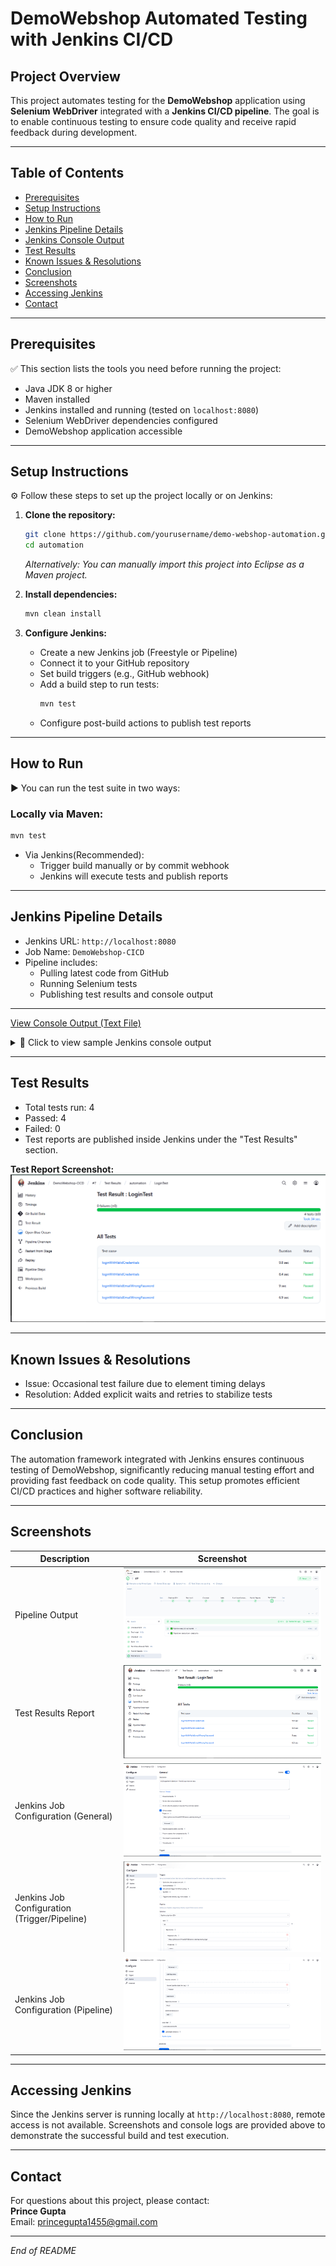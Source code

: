 # DemoWebshop Automated Testing with Jenkins CI/CD

## Project Overview
This project automates testing for the **DemoWebshop** application using **Selenium WebDriver** integrated with a **Jenkins CI/CD pipeline**. The goal is to enable continuous testing to ensure code quality and receive rapid feedback during development.

---

## Table of Contents
- [Prerequisites](#prerequisites)
- [Setup Instructions](#setup-instructions)
- [How to Run](#how-to-run)
- [Jenkins Pipeline Details](#jenkins-pipeline-details)
- [Jenkins Console Output](#jenkins-console-output)
- [Test Results](#test-results)
- [Known Issues & Resolutions](#known-issues--resolutions)
- [Conclusion](#conclusion)
- [Screenshots](#screenshots)
- [Accessing Jenkins](#accessing-jenkins)
- [Contact](#contact)

---

## Prerequisites
✅ This section lists the tools you need before running the project:

- Java JDK 8 or higher  
- Maven installed  
- Jenkins installed and running (tested on `localhost:8080`)  
- Selenium WebDriver dependencies configured  
- DemoWebshop application accessible  

---

## Setup Instructions

⚙️ Follow these steps to set up the project locally or on Jenkins:

1. **Clone the repository:**
    ```bash
    git clone https://github.com/yourusername/demo-webshop-automation.git
    cd automation
    ```
    *Alternatively: You can manually import this project into Eclipse as a Maven project.*

2. **Install dependencies:**
    ```bash
    mvn clean install
    ```

3. **Configure Jenkins:**
    - Create a new Jenkins job (Freestyle or Pipeline)
    - Connect it to your GitHub repository
    - Set build triggers (e.g., GitHub webhook)
    - Add a build step to run tests:
      ```bash
      mvn test
      ```
    - Configure post-build actions to publish test reports

---

## How to Run

▶️ You can run the test suite in two ways:

### Locally via Maven:
```bash
mvn test

```
    
- Via Jenkins(Recommended):
    - Trigger build manually or by commit webhook
    - Jenkins will execute tests and publish reports

---

## Jenkins Pipeline Details
- Jenkins URL: `http://localhost:8080`  
- Job Name: `DemoWebshop-CICD`  
- Pipeline includes:
    - Pulling latest code from GitHub
    - Running Selenium tests
    - Publishing test results and console output

---

[View Console Output (Text File)](/images/consolelog-output.txt)
<details>
<summary>🔧 Click to view sample Jenkins console output</summary>
Started by user Prince Gupta
Obtained Jenkinsfile from Git
Running on Jenkins node
🔧 Compiling the code...
🚀 Running TestNG in parallel on Chrome & Edge...

[INFO] Running TestSuite
[INFO] Tests run: 4, Failures: 0, Errors: 0, Skipped: 0
✅ Pipeline execution complete.
Finished: SUCCESS

</details>





---

## Test Results
- Total tests run: 4
- Passed: 4  
- Failed: 0  
- Test reports are published inside Jenkins under the "Test Results" section.  

**Test Report Screenshot:**  
![Test Report](images/LoginTestcase-report.png)

---

## Known Issues & Resolutions
- Issue: Occasional test failure due to element timing delays  
- Resolution: Added explicit waits and retries to stabilize tests  

---

## Conclusion
The automation framework integrated with Jenkins ensures continuous testing of DemoWebshop, significantly reducing manual testing effort and providing fast feedback on code quality. This setup promotes efficient CI/CD practices and higher software reliability.

---

## Screenshots

| Description             | Screenshot                                  |
|------------------------|--------------------------------------------|
| Pipeline Output    | ![Console](images/Pipeline-output.png)        |
| Test Results Report       | ![Report](images/LoginTestcase-report.png)   |
| Jenkins Job Configuration (General) | ![Job Config](images/jenkins-job-config-1.png) |
| Jenkins Job Configuration (Trigger/Pipeline) | ![Job Config](images/jenkins-job-config-2.png) |
| Jenkins Job Configuration (Pipeline) | ![Job Config](images/jenkins-job-config-3.png) |

---

## Accessing Jenkins
Since the Jenkins server is running locally at `http://localhost:8080`, remote access is not available. Screenshots and console logs are provided above to demonstrate the successful build and test execution.

---

## Contact
For questions about this project, please contact:  
**Prince Gupta**  
Email: princegupta1455@gmail.com  

---

*End of README*
